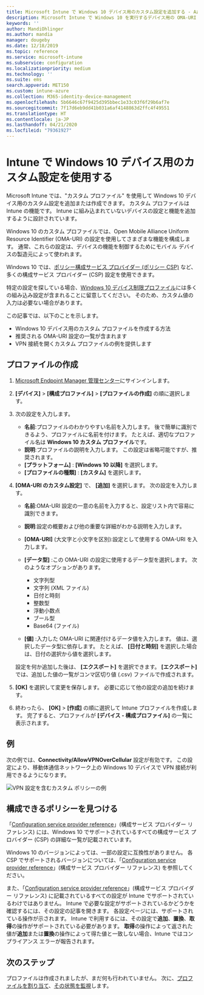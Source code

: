 ```yaml
---
title: Microsoft Intune で Windows 10 デバイス用のカスタム設定を追加する - Azure | Microsoft Docs
description: Microsoft Intune で Windows 10 を実行するデバイス用の OMA-URI 設定を使用するためのカスタム プロファイルを追加または作成します。 カスタム プロファイルを使用して、カスタム設定を追加します。
keywords: ''
author: MandiOhlinger
ms.author: mandia
manager: dougeby
ms.date: 12/18/2019
ms.topic: reference
ms.service: microsoft-intune
ms.subservice: configuration
ms.localizationpriority: medium
ms.technology: ''
ms.suite: ems
search.appverid: MET150
ms.custom: intune-azure
ms.collection: M365-identity-device-management
ms.openlocfilehash: 5b6646c67f9425d395bbec1e33c03f6f29b6af7e
ms.sourcegitcommit: 7f17d6eb9dd41b031a6af4148863d2ffc4f49551
ms.translationtype: HT
ms.contentlocale: ja-JP
ms.lasthandoff: 04/21/2020
ms.locfileid: "79361927"
---
```

# <a name="use-custom-settings-for-windows-10-devices-in-intune"></a>Intune で Windows 10 デバイス用のカスタム設定を使用する

Microsoft Intune では、"カスタム プロファイル" を使用して Windows 10 デバイス用のカスタム設定を追加または作成できます。 カスタム プロファイルは Intune の機能です。 Intune に組み込まれていないデバイスの設定と機能を追加するように設計されています。

Windows 10 のカスタム プロファイルでは、Open Mobile Alliance Uniform Resource Identifier (OMA-URI) の設定を使用してさまざまな機能を構成します。 通常、これらの設定は、デバイスの機能を制御するためにモバイル デバイスの製造元によって使われます。 

Windows 10 では、[ポリシー構成サービス プロバイダー (ポリシー CSP)](https://technet.microsoft.com/itpro/windows/manage/how-it-pros-can-use-configuration-service-providers) など、多くの構成サービス プロバイダー (CSP) 設定を使用できます。

特定の設定を探している場合、[Windows 10 デバイス制限プロファイル](device-restrictions-windows-10.md)には多くの組み込み設定が含まれることに留意してください。 そのため、カスタム値の入力は必要ない場合があります。

この記事では、以下のことを示します。

- Windows 10 デバイス用のカスタム プロファイルを作成する方法
- 推奨される OMA-URI 設定の一覧が含まれます
- VPN 接続を開くカスタム プロファイルの例を提供します

## <a name="create-the-profile"></a>プロファイルの作成

1. [Microsoft Endpoint Manager 管理センター](https://go.microsoft.com/fwlink/?linkid=2109431)にサインインします。
2. **[デバイス]**  >  **[構成プロファイル]**  >  **[プロファイルの作成]** の順に選択します。
3. 次の設定を入力します。

    - **名前**:プロファイルのわかりやすい名前を入力します。 後で簡単に識別できるよう、プロファイルに名前を付けます。 たとえば、適切なプロファイル名は **Windows 10 カスタム プロファイル**です。
    - **説明**:プロファイルの説明を入力します。 この設定は省略可能ですが、推奨されます。
    - **[プラットフォーム]** : **[Windows 10 以降]** を選択します。
    - **[プロファイルの種類]** : **[カスタム]** を選択します。

4. **[OMA-URI のカスタム設定]** で、 **[追加]** を選択します。 次の設定を入力します。

    - **名前**:OMA-URI 設定の一意の名前を入力すると、設定リスト内で容易に識別できます。
    - **説明**:設定の概要および他の重要な詳細がわかる説明を入力します。
    - **[OMA-URI]** (大文字と小文字を区別):設定として使用する OMA-URI を入力します。
    - **[データ型]** :この OMA-URI の設定に使用するデータ型を選択します。 次のようなオプションがあります。

        - 文字列型
        - 文字列 (XML ファイル)
        - 日付と時刻
        - 整数型
        - 浮動小数点
        - ブール型
        - Base64 (ファイル)

    - **[値]** :入力した OMA-URI に関連付けるデータ値を入力します。 値は、選択したデータ型に依存します。 たとえば、 **[日付と時刻]** を選択した場合は、日付の選択から値を選択します。

    設定を何か追加した後は、 **[エクスポート]** を選択できます。 **[エクスポート]** では、追加した値の一覧がコンマ区切り値 (.csv) ファイルで作成されます。

5. **[OK]** を選択して変更を保存します。 必要に応じて他の設定の追加を続けます。
6. 終わったら、 **[OK]**  >  **[作成]** の順に選択して Intune プロファイルを作成します。 完了すると、プロファイルが **[デバイス - 構成プロファイル]** の一覧に表示されます。

## <a name="example"></a>例

次の例では、**Connectivity/AllowVPNOverCellular** 設定が有効です。 この設定により、移動体通信ネットワーク上の Windows 10 デバイスで VPN 接続が利用できるようになります。

![VPN 設定を含むカスタム ポリシーの例](./media/custom-settings-windows-10/custom-policy-example.png)

## <a name="find-the-policies-you-can-configure"></a>構成できるポリシーを見つける

「[Configuration service provider reference](https://msdn.microsoft.com/windows/hardware/commercialize/customize/mdm/configuration-service-provider-reference)」(構成サービス プロバイダー リファレンス) には、Windows 10 でサポートされているすべての構成サービス プロバイダー (CSP) の詳細な一覧が記載されています。

Windows 10 のバージョンによっては、一部の設定に互換性がありません。 各 CSP でサポートされるバージョンについては、「[Configuration service provider reference](https://msdn.microsoft.com/windows/hardware/commercialize/customize/mdm/configuration-service-provider-reference)」(構成サービス プロバイダー リファレンス) を参照してください。

また、「[Configuration service provider reference](https://msdn.microsoft.com/windows/hardware/commercialize/customize/mdm/configuration-service-provider-reference)」(構成サービス プロバイダー リファレンス) に記載されているすべての設定が Intune でサポートされているわけではありません。 Intune で必要な設定がサポートされているかどうかを確認するには、その設定の記事を開きます。 各設定ページには、サポートされている操作が示されます。 Intune で利用するには、その設定で**追加**、**置換**、**取得**の操作がサポートされている必要があります。 **取得**の操作によって返された値が**追加**または**置換**の操作によって得た値と一致しない場合、Intune ではコンプライアンス エラーが報告されます。

## <a name="next-steps"></a>次のステップ

プロファイルは作成されましたが、まだ何も行われていません。 次に、[プロファイルを割り当て](device-profile-assign.md)、[その状態を監視](device-profile-monitor.md)します。
